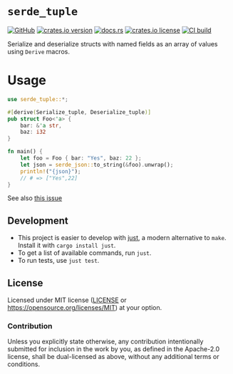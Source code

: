 # `serde_tuple`

[![GitHub](https://img.shields.io/badge/github-kardeiz/serde_tuple-8da0cb?logo=github)](https://github.com/kardeiz/serde_tuple)
[![crates.io version](https://img.shields.io/crates/v/serde_tuple)](https://crates.io/crates/serde_tuple)
[![docs.rs](https://img.shields.io/docsrs/serde_tuple)](https://docs.rs/serde_tuple)
[![crates.io license](https://img.shields.io/crates/l/serde_tuple)](https://github.com/kardeiz/serde_tuple/blob/main/LICENSE)
[![CI build](https://github.com/kardeiz/serde_tuple/actions/workflows/ci.yml/badge.svg)](https://github.com/kardeiz/serde_tuple/actions)

Serialize and deserialize structs with named fields as an array of values using `Derive` macros.

# Usage

```rust
use serde_tuple::*;

#[derive(Serialize_tuple, Deserialize_tuple)]
pub struct Foo<'a> {
    bar: &'a str,
    baz: i32
}

fn main() {
    let foo = Foo { bar: "Yes", baz: 22 };
    let json = serde_json::to_string(&foo).unwrap();
    println!("{json}");
    // # => ["Yes",22]
}
```

See also [this issue](https://github.com/dtolnay/request-for-implementation/issues/3)

## Development

* This project is easier to develop with [just](https://github.com/casey/just#readme), a modern alternative to `make`.
  Install it with `cargo install just`.
* To get a list of available commands, run `just`.
* To run tests, use `just test`.

## License

Licensed under MIT license ([LICENSE](./LICENSE) or <https://opensource.org/licenses/MIT>)
  at your option.

### Contribution

Unless you explicitly state otherwise, any contribution intentionally
submitted for inclusion in the work by you, as defined in the
Apache-2.0 license, shall be dual-licensed as above, without any
additional terms or conditions.
